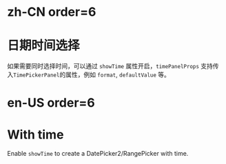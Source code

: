 # zh-CN order=6

# 日期时间选择

如果需要同时选择时间，可以通过 `showTime` 属性开启，`timePanelProps` 支持传入`TimePickerPanel`的属性，例如 `format`, `defaultValue` 等。

# en-US order=6

# With time

Enable `showTime` to create a DatePicker2/RangePicker with time.
